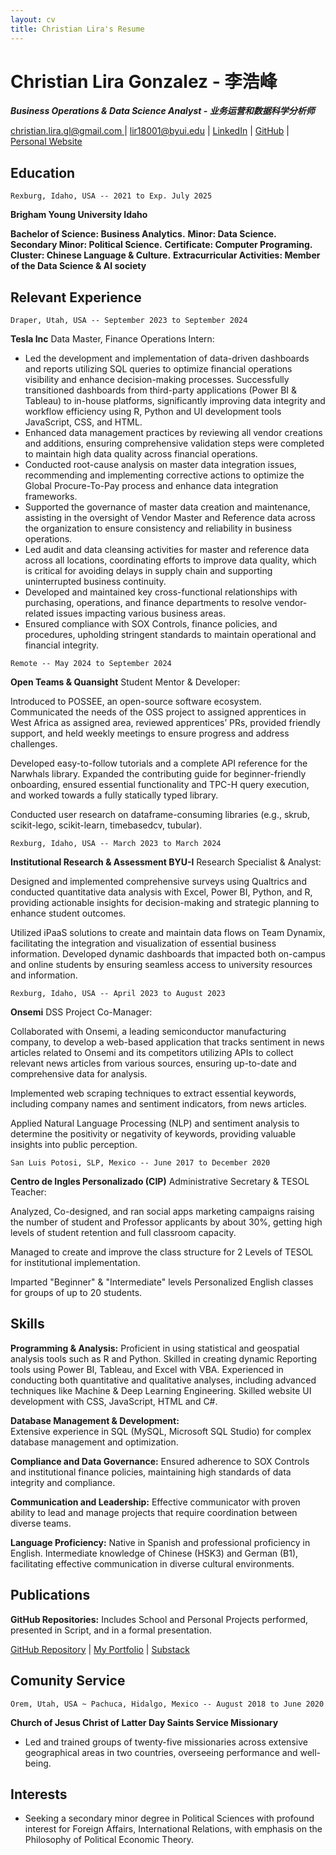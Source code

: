 ```yaml
---
layout: cv
title: Christian Lira's Resume
---
```

# Christian Lira Gonzalez - 李浩峰 



***Business Operations & Data Science Analyst - 业务运营和数据科学分析师***



<div id="webaddress">
<a href="christian.lira.gl@gmail.com">christian.lira.gl@gmail.com </a>
| <a href="lir18001@byui.edu">lir18001@byui.edu</a>
| <a href="https://www.linkedin.com/in/christian-lira-6598341b9/">LinkedIn</a>
| <a href="https://github.com/ChristianLG2">GitHub</a>
| <a href= "https://christianlg2.github.io/ChristianLG/">Personal Website</a>
</div>



## Education

`Rexburg, Idaho, USA -- 2021 to Exp. July 2025`

__Brigham Young University Idaho__

**Bachelor of Science: __Business Analytics.__**
**Minor: __Data Science.__**  
**Secondary Minor: __Political Science.__**
**Certificate: __Computer Programing.__**
**Cluster: __Chinese Language & Culture.__**
**Extracurricular Activities: __Member of the Data Science & AI society__**


## Relevant Experience 

`Draper, Utah, USA -- September 2023 to September 2024`

__Tesla Inc__ 
Data Master, Finance Operations Intern:

* Led the development and implementation of data-driven dashboards and reports utilizing SQL queries to optimize financial operations visibility and enhance decision-making processes. Successfully transitioned dashboards from third-party applications (Power BI & Tableau) to in-house platforms, significantly improving data integrity and workflow efficiency using R, Python and UI development tools JavaScript, CSS, and HTML. 
* Enhanced data management practices by reviewing all vendor creations and additions, ensuring comprehensive validation steps were completed to maintain high data quality across financial operations. 
* Conducted root-cause analysis on master data integration issues, recommending and implementing corrective actions to optimize the Global Procure-To-Pay process and enhance data integration frameworks. 
* Supported the governance of master data creation and maintenance, assisting in the oversight of Vendor Master and Reference data across the organization to ensure consistency and reliability in business operations. 
* Led audit and data cleansing activities for master and reference data across all locations, coordinating efforts to improve data quality, which is critical for avoiding delays in supply chain and supporting uninterrupted business continuity. 
* Developed and maintained key cross-functional relationships with purchasing, operations, and finance departments to resolve vendor-related issues impacting various business areas.
* Ensured compliance with SOX Controls, finance policies, and procedures, upholding stringent standards to maintain operational and financial 
integrity. 



`Remote -- May 2024 to September 2024`

__Open Teams & Quansight__ 
Student Mentor & Developer:

Introduced to POSSEE, an open-source software ecosystem. Communicated the needs of the OSS project to assigned apprentices in West Africa as assigned area, reviewed apprentices’ PRs, provided friendly support, and held weekly meetings to ensure progress and address challenges. 

Developed easy-to-follow tutorials and a complete API reference for the Narwhals library. Expanded the contributing guide for beginner-friendly onboarding, ensured essential functionality and TPC-H query execution, and worked towards a fully statically typed library. 

Conducted user research on dataframe-consuming libraries (e.g., skrub, scikit-lego, scikit-learn, timebasedcv, tubular).



`Rexburg, Idaho, USA -- March 2023 to March 2024`

__Institutional Research & Assessment BYU-I__ 
Research Specialist & Analyst:

Designed and implemented comprehensive surveys using Qualtrics and conducted quantitative data analysis with Excel, Power BI, Python, and R, providing actionable insights for decision-making and strategic planning to enhance student outcomes. 

Utilized iPaaS solutions to create and maintain data flows on Team Dynamix, facilitating the integration and visualization of essential business information. Developed dynamic dashboards that impacted both on-campus and online students by ensuring seamless access to university resources and information.



`Rexburg, Idaho, USA -- April 2023 to August 2023`

__Onsemi__ DSS Project Co-Manager:

Collaborated with Onsemi, a leading semiconductor manufacturing company, to develop a web-based application that tracks sentiment in news articles related to Onsemi and its competitors utilizing APIs to collect relevant news articles from various sources, ensuring up-to-date and comprehensive data for analysis.

Implemented web scraping techniques to extract essential keywords, including company names and sentiment indicators, from news articles.

Applied Natural Language Processing (NLP) and sentiment analysis to determine the positivity or negativity of keywords, providing valuable insights into public perception.
 


`San Luis Potosi, SLP, Mexico -- June 2017 to December 2020`

__Centro de Ingles Personalizado (CIP)__ 
Administrative Secretary & TESOL Teacher:

Analyzed, Co-designed, and ran social apps marketing campaigns raising the number of student and Professor applicants by about 30%, getting high levels of student retention and full classroom capacity. 

Managed to create and improve the class structure for 2 Levels of TESOL for institutional implementation.

Imparted "Beginner" & "Intermediate" levels Personalized English classes for groups of up to 20 students.

## Skills 

 __Programming & Analysis:__
Proficient in using statistical and geospatial 
analysis tools such as R and Python. Skilled in creating dynamic 
Reporting tools using Power BI, Tableau, and Excel with VBA. 
Experienced in conducting both quantitative and qualitative analyses, 
including advanced techniques like Machine & Deep Learning 
Engineering. Skilled website UI development with CSS, JavaScript, HTML 
and C#.

 __Database Management & Development:__  
Extensive experience in SQL 
(MySQL, Microsoft SQL Studio) for complex database management and 
optimization. 

 __Compliance and Data Governance:__ 
Ensured adherence to SOX Controls 
and institutional finance policies, maintaining high standards of data 
integrity and compliance. 

 __Communication and Leadership:__ 
Effective communicator with proven 
ability to lead and manage projects that require coordination between 
diverse teams. 

 __Language Proficiency:__ 
Native in Spanish and professional proficiency in English. Intermediate 
knowledge of Chinese (HSK3) and German (B1), facilitating effective 
communication in diverse cultural environments. 



## Publications

__GitHub Repositories:__
 Includes School and Personal Projects performed, presented in Script, and in a formal presentation.

<div id="webaddress">
<a href="https://github.com/ChristianLG2">GitHub Repository</a>
 | <a href="https://christianlg2.github.io/ChristianLG/MyPortfolio.html">My Portfolio</a>
 | <a href="https://substack.com/@christianlirag">Substack</a>
</div>

## Comunity Service

`Orem, Utah, USA ~ Pachuca, Hidalgo, Mexico -- August 2018 to June 2020`


__Church of Jesus Christ of Latter Day Saints Service Missionary__

* Led and trained groups of twenty-five missionaries across extensive geographical areas in two countries, overseeing performance and well-being. 

## Interests

+ Seeking a secondary minor degree in Political Sciences with profound interest for Foreign Affairs, International Relations, with emphasis on the Philosophy of Political Economic Theory.




